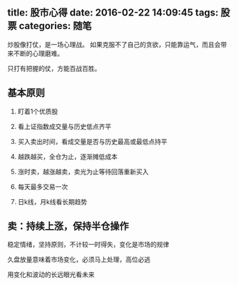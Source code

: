 title: 股市心得
date: 2016-02-22 14:09:45
tags: 股票
categories: 随笔
---

炒股像打仗，是一场心理战。
如果克服不了自己的贪欲，只能靠运气，而且会带来不断的心理磨难。

只打有把握的仗，方能百战百胜。

## 基本原则
1. 盯着1个优质股
2. 看上证指数成交量与历史低点齐平
3. 买入卖出时间，看成交量是否与历史最高或最低点持平

4. 越跌越买，全仓为止，逐渐摊低成本
5. 涨时卖，越涨越卖，卖光为止等待回落重新买入
6. 每天最多交易一次
7. 日k线，月k线看长期趋势

## 卖：持续上涨，保持半仓操作


稳定情绪，坚持原则，不计较一时得失，变化是市场的规律

久盘放量意味着市场变化，必须马上处理，高位必逃

用变化和波动的长远眼光看未来